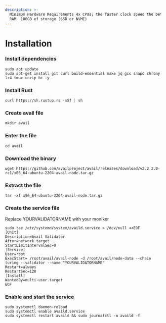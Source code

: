 ```yaml
---
description: >-
  Minimum Hardware Requirements 4x CPUs; the faster clock speed the better  8GB
  RAM  100GB of storage (SSD or NVME)
---
```


# Installation



### Install dependencies <a href="#install-dependencies" id="install-dependencies"></a>

```
sudo apt update
sudo apt-get install git curl build-essential make jq gcc snapd chrony lz4 tmux unzip bc -y
```

### **Install Rust**&#x20;

```
curl https://sh.rustup.rs -sSf | sh
```

### Create avail file

```
mkdir avail
```

### Enter the file

```
cd avail
```

### **Download the binary**

```
wget https://github.com/availproject/avail/releases/download/v2.2.2.0-rc1/x86_64-ubuntu-2204-avail-node.tar.gz
```

### Extract the file

```
tar -xf x86_64-ubuntu-2204-avail-node.tar.gz
```

### Create the service file&#x20;

Replace YOURVALIDATORNAME with your moniker

```
sudo tee /etc/systemd/system/availd.service > /dev/null <<EOF
[Unit]
Description=Avail Validator
After=network.target
StartLimitIntervalSec=0
[Service]
User=root
ExecStart= /root/avail/avail-node -d /root/avail/node-data --chain turing --validator --name "YOURVALIDATORNAME"
Restart=always
RestartSec=120
[Install]
WantedBy=multi-user.target
EOF
```

### Enable and start the service

```
sudo systemctl daemon-reload
sudo systemctl enable availd.service
sudo systemctl restart availd && sudo journalctl -u availd -f
```
